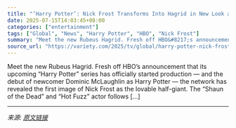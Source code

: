 ```yaml
---
title: "‘Harry Potter’: Nick Frost Transforms Into Hagrid in New Look at HBO Series"
date: 2025-07-15T14:03:45+08:00
categories: ["entertainment"]
tags: ["Global", "News", "Harry Potter", "HBO", "Nick Frost"]
summary: "Meet the new Rubeus Hagrid. Fresh off HBO&#8217;s announcement that its upcoming &#8220;Harry Potter&#8221; series has officially started production — and the debut of newcomer Dominic McLaughlin as H"
source_url: "https://variety.com/2025/tv/global/harry-potter-nick-frost-hagrid-photo-1236460700/"
---
```


Meet the new Rubeus Hagrid. Fresh off HBO&#8217;s announcement that its upcoming &#8220;Harry Potter&#8221; series has officially started production — and the debut of newcomer Dominic McLaughlin as Harry Potter — the network has revealed the first image of Nick Frost as the lovable half-giant. The &#8220;Shaun of the Dead&#8221; and &#8220;Hot Fuzz&#8221; actor follows [&#8230;]

---

*来源: [原文链接](https://variety.com/2025/tv/global/harry-potter-nick-frost-hagrid-photo-1236460700/)*
